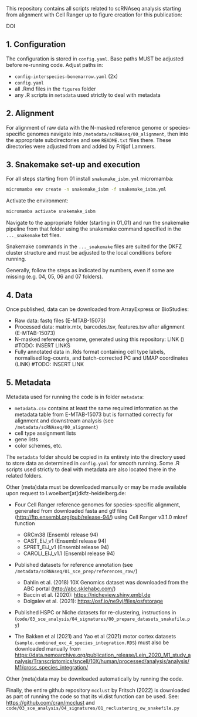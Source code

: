 
This repository contains all scripts related to scRNAseq analysis starting from 
alignment with Cell Ranger up to figure creation for this publication: 

DOI


## 1. Configuration

The configuration is stored in `config.yaml`.
Base paths MUST be adjusted before re-running code. 
Adjust paths in: 

 - `config-interspecies-bonemarrow.yaml` (2x)
 - `config.yaml`
 - all .Rmd files in the `figures` folder 
 - any .R scripts in `metadata` used strictly to deal with metadata
 
 

## 2. Alignment

For alignment of raw data with the N-masked reference genome or 
species-specific genomes navigate into
`/metadata/scRNAseq/00_alignment`, then into the appropriate subdirectories and 
see `README.txt` files there. 
These directories were adjusted from and added by Fritjof Lammers.



## 3. Snakemake set-up and execution

For all steps starting from 01 install `snakemake_isbm.yml` micromamba:

```bash
micromamba env create -n snakemake_isbm -f snakemake_isbm.yml
```

Activate the environment: 

```bash
micromamba activate snakemake_isbm
```

Navigate to the appropriate folder (starting in 01_01) and run the snakemake
pipeline from that folder using the snakemake command specified 
in the `..._snakemake` txt files. 

Snakemake commands in the `..._snakemake` files are suited for the DKFZ cluster 
structure and must be adjusted to the local conditions before running.

Generally, follow the steps as indicated by numbers, even if some are missing 
(e.g. 04, 05, 06 and 07 folders).



## 4. Data

Once published, data can be downloaded from ArrayExpress or BioStudies:

 - Raw data: fastq files (E-MTAB-15073)
 - Processed data: matrix.mtx, barcodes.tsv, features.tsv after alignment (E-MTAB-15073)
 - N-masked reference genome, generated using this repository: LINK () #TODO: INSERT LINKS 
 - Fully annotated data in .Rds format containing cell type labels, normalised log-counts, and batch-corrected PC and UMAP coordinates (LINK) #TODO: INSERT LINK 
 
 
 
## 5. Metadata
 
Metadata used for running the code is in folder `metadata`:

 - `metadata.csv` contains at least the same required information as the metadata table from E-MTAB-15073 but is formatted correctly for alignment and downstream analysis (see `/metadata/scRNAseq/00_alignment`)
 - cell type assignment lists
 - gene lists
 - color schemes, etc.

The `metadata` folder should be copied in its entirety into the directory used to store data as determined in `config.yaml` for smooth running. 
Some .R scripts used strictly to deal with metadata are also located there in
the related folders.
 

Other (meta)data must be downloaded manually or may be made available upon 
request to l.woelbert[at]dkfz-heidelberg.de:
 
- Four Cell Ranger reference genomes for species-specific alignment, 
generated from downloaded fasta and gtf files 
(http://ftp.ensembl.org/pub/release-94/) using Cell Ranger v3.1.0 mkref function
  - GRCm38 (Ensembl release 94)
  - CAST_EiJ_v1 (Ensembl release 94)
  - SPRET_EiJ_v1 (Ensembl release 94)
  - CAROLI_EIJ_v1.1  (Ensembl release 94)
 
- Published datasets for reference annotation 
(see `/metadata/scRNAseq/01_sce_prep/references_raw/`)
  - Dahlin et al. (2018) 10X Genomics dataset was downloaded from the ABC portal (http://abc.sklehabc.com/)
  - Baccin et al. (2020): https://nicheview.shiny.embl.de
  - Dolgalev et al. (2021): https://osf.io/ne9vj/files/osfstorage 
 
- Published HSPC or Niche datasets for re-clustering, instructions in (`code/03_sce_analysis/04_signatures/00_prepare_datasets_snakefile.py`)

- The Bakken et al (2021) and Yao et al (2021) motor cortex datasets (`sample.combined_exc_4_species_integration.RDS`) must also be downloaded manually from https://data.nemoarchive.org/publication_release/Lein_2020_M1_study_analysis/Transcriptomics/sncell/10X/human/processed/analysis/analysis/M1/cross_species_integration/



Other (meta)data may be downloaded automatically by running the code.

Finally, the entire github repository `mcclust` by Fritsch (2022) is 
downloaded as part of running the code so that its vi.dist function can be used.
See: https://github.com/cran/mcclust and 
`code/03_sce_analysis/04_signatures/01_reclustering_ow_snakefile.py`

